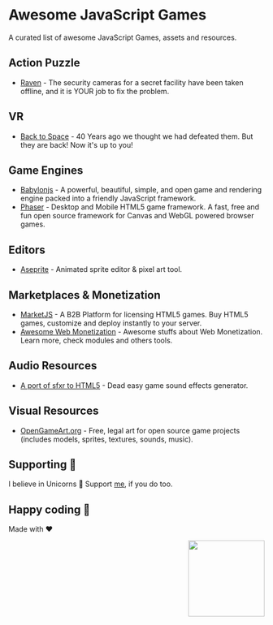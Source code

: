 # Awesome JavaScript Games
A curated list of awesome JavaScript Games, assets and resources.

## Action Puzzle
- [Raven](http://js13kgames.com/entries/raven) - The security cameras for a secret facility have been taken offline, and it is YOUR job to fix the problem.

## VR
- [Back to Space](https://js13kgames.com/entries/back-to-space) - 40 Years ago we thought we had defeated them. But they are back! Now it's up to you!

## Game Engines
- [Babylonjs](https://github.com/BabylonJS/Babylon.js) - A powerful, beautiful, simple, and open game and rendering engine packed into a friendly JavaScript framework.
- [Phaser](https://github.com/photonstorm/phaser) - Desktop and Mobile HTML5 game framework. A fast, free and fun open source framework for Canvas and WebGL powered browser games.

## Editors
- [Aseprite](https://www.aseprite.org) - Animated sprite editor & pixel art tool.

## Marketplaces & Monetization
- [MarketJS](https://www.marketjs.com) - A B2B Platform for licensing HTML5 games. Buy HTML5 games, customize and deploy instantly to your server.
- [Awesome Web Monetization](https://github.com/thomasbnt/awesome-web-monetization) - Awesome stuffs about Web Monetization. Learn more, check modules and others tools.

## Audio Resources
- [A port of sfxr to HTML5](http://github.grumdrig.com/jsfxr) - Dead easy game sound effects generator.

## Visual Resources
- [OpenGameArt.org](https://opengameart.org) - Free, legal art for open source game projects (includes models, sprites, textures, sounds, music).

## Supporting 🍻
I believe in Unicorns 🦄
Support [me](http://www.paypal.me/jdnichollsc/2), if you do too.

## Happy coding 💯
Made with ❤️

<img width="150px" src="https://avatars0.githubusercontent.com/u/28855608?s=200&v=4" align="right">
